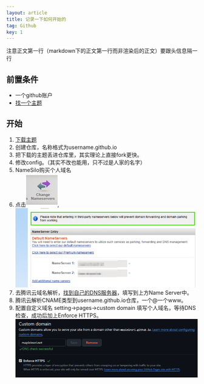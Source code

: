 ```yaml
---
layout: article
title: 记录一下如何开始的
tag: Github
key: 1
---
```

注意正文第一行（markdown下的正文第一行而非渲染后的正文）要跟头信息隔一行

## 前置条件

- 一个github账户
- [找一个主题](https://kitian616.github.io/jekyll-TeXt-theme/)

## 开始

1. [下载主题](https://github.com/kitian616/jekyll-TeXt-theme)
2. 创建仓库，名称格式为username.github.io
3. 把下载的主题丢进仓库里，其实理论上直接fork更快。
4. 修改config。（其实不改也能用，只不过是人家的名字）
5. NameSilo购买个人域名
6. 点击![1737367038133](image/2025-01-08-记录一下怎么开始的/1737367038133.png),![1737367226888](image/2025-01-08-记录一下怎么开始的/1737367226888.png)
7. 去腾讯云域名解析，[找到自己的DNS服务器](https://docs.dnspod.cn/dns/dns-plan-address/#%E5%B8%B8%E8%A7%81%E9%97%AE%E9%A2%98)，填写到上方Name Server中。
8. 腾讯云解析CNAME类型到username.github.io仓库，一个@一个www。
9. 配置自定义域名 setting->pages->custom domain 填写个人域名，等待DNS检查，成功后加上Enforce HTTPS。![1737347510605](image/2025-01-08-记录一下怎么开始的/1737347510605.png)
